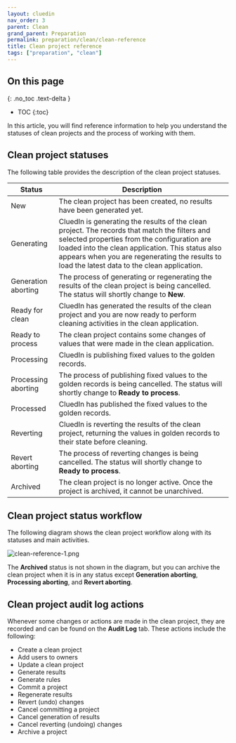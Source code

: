 ```yaml
---
layout: cluedin
nav_order: 3
parent: Clean
grand_parent: Preparation
permalink: preparation/clean/clean-reference
title: Clean project reference
tags: ["preparation", "clean"]
---
```

## On this page
{: .no_toc .text-delta }
- TOC
{:toc}

In this article, you will find reference information to help you understand the statuses of clean projects and the process of working with them.

## Clean project statuses

The following table provides the description of the clean project statuses.

| Status | Description |
|--|--|
| New | The clean project has been created, no results have been generated yet. |
| Generating | CluedIn is generating the results of the clean project. The records that match the filters and selected properties from the configuration are loaded into the clean application. This status also appears when you are regenerating the results to load the latest data to the clean application. |
| Generation aborting | The process of generating or regenerating the results of the clean project is being cancelled. The status will shortly change to **New**. |
| Ready for clean | CluedIn has generated the results of the clean project and you are now ready to perform cleaning activities in the clean application. |
| Ready to process | The clean project contains some changes of values that were made in the clean application. |
| Processing | CluedIn is publishing fixed values to the golden records. |
| Processing aborting| The process of publishing fixed values to the golden records is being cancelled. The status will shortly change to **Ready to process**. |
| Processed | CluedIn has published the fixed values to the golden records. |
| Reverting | CluedIn is reverting the results of the clean project, returning the values in golden records to their state before cleaning. |
| Revert aborting | The process of reverting changes is being cancelled. The status will shortly change to **Ready to process**.  |
| Archived | The clean project is no longer active. Once the project is archived, it cannot be unarchived.  |

## Clean project status workflow

The following diagram shows the clean project workflow along with its statuses and main activities.

![clean-reference-1.png](../../assets/images/preparation/clean/clean-reference-1.png)

The **Archived** status is not shown in the diagram, but you can archive the clean project when it is in any status except **Generation aborting**, **Processing aborting**, and **Revert aborting**.

## Clean project audit log actions

Whenever some changes or actions are made in the clean project, they are recorded and can be found on the **Audit Log** tab. These actions include the following:

- Create a clean project
- Add users to owners
- Update a clean project
- Generate results
- Generate rules
- Commit a project
- Regenerate results
- Revert (undo) changes
- Cancel committing a project
- Cancel generation of results
- Cancel reverting (undoing) changes
- Archive a project